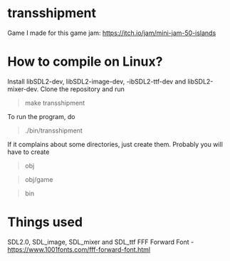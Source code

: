 # transshipment

Game I made for this game jam: https://itch.io/jam/mini-jam-50-islands

# How to compile on Linux?

Install libSDL2-dev, libSDL2-image-dev, -ibSDL2-ttf-dev and libSDL2-mixer-dev. Clone the repository and run

> make transshipment

To run the program, do

> ./bin/transshipment

If it complains about some directories, just create them. Probably you will have to create

> obj

> obj/game

> bin

# Things used

SDL2.0, SDL_image, SDL_mixer and SDL_ttf
FFF Forward Font - https://www.1001fonts.com/fff-forward-font.html

